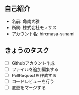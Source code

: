 ## 自己紹介
- 名前: 角南大雅
- 所属: 株式会社モノサス
- アカウント名: hiromasa-sunami

## きょうのタスク
- [ ] Githubアカウント作成
- [ ] ファイルを追加編集する
- [ ] PullRequestを作成する
- [ ] コードレビューを行う
- [ ] 変更をマージする
